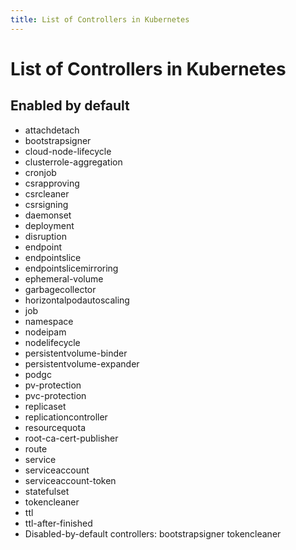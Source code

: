 ```yaml
---
title: List of Controllers in Kubernetes
---
```


# List of Controllers in Kubernetes

## Enabled by default

* attachdetach
* bootstrapsigner
* cloud-node-lifecycle
* clusterrole-aggregation
* cronjob
* csrapproving
* csrcleaner
* csrsigning 
* daemonset
* deployment 
* disruption 
* endpoint 
* endpointslice
* endpointslicemirroring
* ephemeral-volume
* garbagecollector 
* horizontalpodautoscaling
* job
* namespace
* nodeipam
* nodelifecycle
* persistentvolume-binder 
* persistentvolume-expander
*  podgc
* pv-protection
* pvc-protection 
* replicaset 
* replicationcontroller 
* resourcequota 
* root-ca-cert-publisher
* route 
* service
* serviceaccount
* serviceaccount-token
* statefulset
* tokencleaner
* ttl
* ttl-after-finished
* Disabled-by-default controllers: bootstrapsigner tokencleaner
